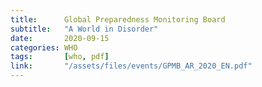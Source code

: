 ```yaml
---
title:      Global Preparedness Monitoring Board
subtitle:   "A World in Disorder"
date:       2020-09-15
categories: WHO
tags:       [who, pdf]
link:       "/assets/files/events/GPMB_AR_2020_EN.pdf"
---
```

